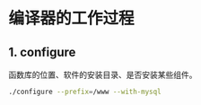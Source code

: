# 编译器的工作过程

## 1. configure

函数库的位置、软件的安装目录、是否安装某些组件。

```bash
./configure --prefix=/www --with-mysql
```